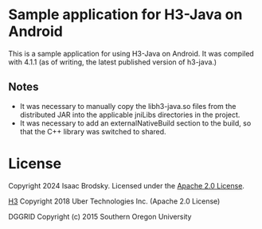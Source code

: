 # Sample application for H3-Java on Android

This is a sample application for using H3-Java on Android. It was compiled with 4.1.1 (as of writing, the latest published version of h3-java.)

## Notes

* It was necessary to manually copy the libh3-java.so files from the distributed JAR into the applicable jniLibs directories in the project.
* It was necessary to add an externalNativeBuild section to the build, so that the C++ library was switched to shared.

# License

Copyright 2024 Isaac Brodsky.
Licensed under the [Apache 2.0 License](./LICENSE).

[H3](https://github.com/uber/h3) Copyright 2018 Uber Technologies Inc. (Apache 2.0 License)

DGGRID Copyright (c) 2015 Southern Oregon University
